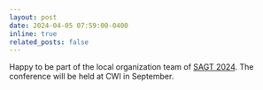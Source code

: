 ```yaml
---
layout: post
date: 2024-04-05 07:59:00-0400
inline: true
related_posts: false
---
```


Happy to be part of the local organization team of [SAGT 2024](https://www.cwi.nl/en/groups/networks-and-optimization/events/sagt-2024/). The conference will be held at CWI in September.

